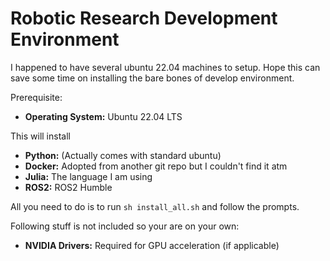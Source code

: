 # Robotic Research Development Environment


I happened to have several ubuntu 22.04 machines to setup. Hope this can save some time on installing the bare bones of develop environment. 

Prerequisite:  
- **Operating System:** Ubuntu 22.04 LTS

This will install
- **Python:** (Actually comes with standard ubuntu)
- **Docker:** Adopted from another git repo but I couldn't find it atm
- **Julia:** The language I am using
- **ROS2:** ROS2 Humble

All you need to do is to run `sh install_all.sh` and follow the prompts. 

Following stuff is not included so your are on your own: 
- **NVIDIA Drivers:** Required for GPU acceleration (if applicable)